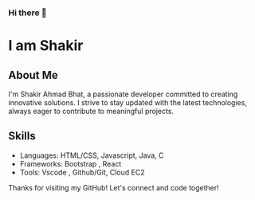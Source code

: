 ### Hi there 👋

<!--
**shakir-bhat/shakir-bhat** is a ✨ _special_ ✨ repository because its `README.md` (this file) appears on your GitHub profile.

Here are some ideas to get you started:

- 🔭 I’m currently working on ...
- 🌱 I’m currently learning ...
- 👯 I’m looking to collaborate on ...
- 🤔 I’m looking for help with ...
- 💬 Ask me about ...
- 📫 How to reach me: ...
- 😄 Pronouns: ...
- ⚡ Fun fact: ...
-->

# I am Shakir

## About Me

I'm Shakir Ahmad Bhat, a passionate developer committed to creating innovative solutions. I strive to stay updated with the latest technologies, always eager to contribute to meaningful projects.



## Skills

- Languages: HTML/CSS, Javascript, Java, C
- Frameworks: Bootstrap , React
- Tools: Vscode , Github/Git, Cloud EC2


Thanks for visiting my GitHub! Let's connect and code together!
